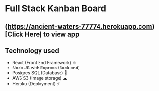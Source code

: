 # Full Stack Kanban Board

## (https://ancient-waters-77774.herokuapp.com)[Click Here] to view app

## Technology used

- React (Front End Framework) ⚛
- Node JS with Express (Back end)
- Postgres SQL (Database) 💾
- AWS S3 (Image storage) ☁
- Heroku (Deployment) ⚡
